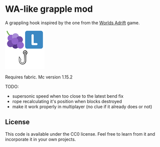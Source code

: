# WA-like grapple mod

A grappling hook inspired by the one from the [Worlds Adrift](https://www.worldsadrift.com/) game.

![GitHub Logo](https://github.com/Azim-D3Tm/WAGrappleMod/raw/master/src/main/resources/assets/wagrapple/icon.png)

Requires fabric. Mc version 1.15.2

TODO:
* supersonic speed when too close to the latest bend fix
* rope recalculating it's position when blocks destroyed
* make it work properly in multiplayer (no clue if it already does or not)


## License

This code is available under the CC0 license. Feel free to learn from it and incorporate it in your own projects.

